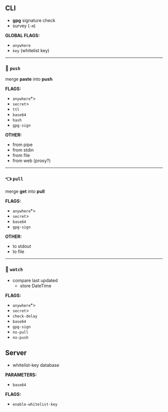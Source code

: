 ## CLI
* **gpg** signature check
* survey (`-m`)

**GLOBAL FLAGS:**
* `anywhere`
* `key` (whitelist key)

---

### 🚀 `push`
merge **paste** into **push**

**FLAGS:**
* `anywhere`*>
* `secret`>
* `ttl`
* `base64`
* `hash`
* `gpg-sign`

**OTHER:**
* from pipe
* from stdin
* from file
* from web (proxy?)

---

### 👈 `pull`
merge **get** into **pull**

**FLAGS:**
* `anywhere`*>
* `secret`>
* `base64`
* `gpg-sign`

**OTHER:**
* to stdout
* to file

---

### 👀 `watch`
* compare last updated
  * store DateTime

**FLAGS:**
* `anywhere`*>
* `secret`>
* `check-delay`
* `base64`
* `gpg-sign`
* `no-pull`
* `no-push`

## Server
* whitelist-key database

**PARAMETERS:**
* `base64`

**FLAGS:**
* `enable-whitelist-key`